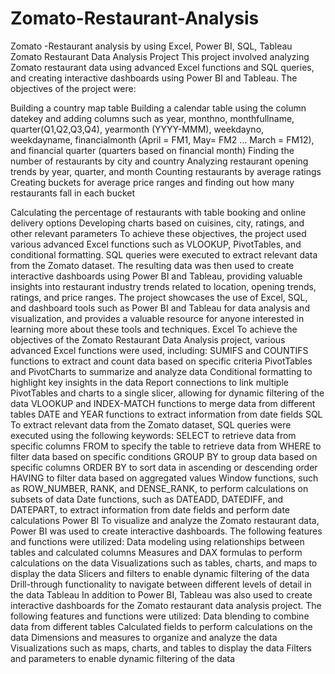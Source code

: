 # Zomato-Restaurant-Analysis
Zomato -Restaurant analysis by using Excel, Power BI, SQL, Tableau
Zomato Restaurant Data Analysis Project This project involved analyzing Zomato restaurant data using advanced Excel functions and SQL queries, and creating interactive dashboards using Power BI and Tableau. 
The objectives of the project were:

Building a country map table Building a calendar table using the column datekey and adding columns such as year, monthno, monthfullname, quarter(Q1,Q2,Q3,Q4), yearmonth (YYYY-MMM), weekdayno, weekdayname, financialmonth (April = FM1, May= FM2 … March = FM12), and financial quarter (quarters based on financial month) 
Finding the number of restaurants by city and country Analyzing restaurant opening trends by year, quarter, and month Counting restaurants by average ratings Creating buckets for average price ranges and finding out how many restaurants fall in each bucket 

Calculating the percentage of restaurants with table booking and online delivery options Developing charts based on cuisines, city, ratings, and other relevant parameters To achieve these objectives, 
the project used various advanced Excel functions such as VLOOKUP, PivotTables, and conditional formatting. 
SQL queries were executed to extract relevant data from the Zomato dataset. 
The resulting data was then used to create interactive dashboards using Power BI and Tableau, providing valuable insights into restaurant industry trends related to location, opening trends, ratings, and price ranges.
The project showcases the use of Excel, SQL, and dashboard tools such as Power BI and Tableau for data analysis and visualization, and provides a valuable resource for anyone interested in learning more about these tools and techniques.
Excel To achieve the objectives of the Zomato Restaurant Data Analysis project, various advanced Excel functions were used, including:
SUMIFS and COUNTIFS functions to extract and count data based on specific criteria PivotTables and PivotCharts to summarize and analyze data Conditional formatting to highlight key insights in the data Report connections to link multiple PivotTables and charts to a single slicer, allowing for dynamic filtering of the data VLOOKUP and INDEX-MATCH functions to merge data from different tables DATE and YEAR functions to extract information from date fields
SQL To extract relevant data from the Zomato dataset, SQL queries were executed using the following keywords:
SELECT to retrieve data from specific columns FROM to specify the table to retrieve data from WHERE to filter data based on specific conditions GROUP BY to group data based on specific columns ORDER BY to sort data in ascending or descending order HAVING to filter data based on aggregated values Window functions, such as ROW_NUMBER, RANK, and DENSE_RANK, to perform calculations on subsets of data Date functions, such as DATEADD, DATEDIFF, and DATEPART, to extract information from date fields and perform date calculations
Power BI To visualize and analyze the Zomato restaurant data, Power BI was used to create interactive dashboards. The following features and functions were utilized:
Data modeling using relationships between tables and calculated columns Measures and DAX formulas to perform calculations on the data Visualizations such as tables, charts, and maps to display the data Slicers and filters to enable dynamic filtering of the data Drill-through functionality to navigate between different levels of detail in the data
Tableau In addition to Power BI, Tableau was also used to create interactive dashboards for the Zomato restaurant data analysis project. The following features and functions were utilized:
Data blending to combine data from different tables Calculated fields to perform calculations on the data Dimensions and measures to organize and analyze the data Visualizations such as maps, charts, and tables to display the data Filters and parameters to enable dynamic filtering of the data
